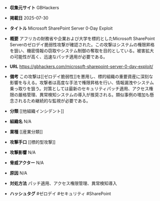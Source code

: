 - **収集元サイト**
GBHackers

- **掲載日**
2025-07-30

- **タイトル**
Microsoft SharePoint Server 0-Day Exploit

- **概要**
アフリカの財務省や企業および大学を標的としたMicrosoft SharePoint Serverのゼロデイ脆弱性攻撃が確認された。この攻撃はシステムの権限昇格を狙い、機密情報の窃取やシステム制御の奪取を目的としている。被害拡大の可能性が高く、迅速なパッチ適用が必要である。

- **URL**
https://gbhackers.com/microsoft-sharepoint-server-0-day-exploit/

- **備考**
この攻撃は[[ゼロデイ脆弱性]]を悪用し、標的組織の重要資産に深刻な影響を与える。攻撃者は高度な手法で権限昇格を行い、情報漏洩やシステム乗っ取りを狙う。対策としては最新のセキュリティパッチ適用、アクセス権限の厳格管理、異常検知システムの導入が推奨される。類似事例の増加も懸念されるため継続的な監視が必要である。

- **分類**
[[他組織インシデント]]

- **組織名**
N/A

- **業種**
[[産業分類]]

- **攻撃手口**
[[標的型攻撃]]

- **攻撃影響**
N/A

- **脅威アクター**
N/A

- **原因**
N/A

- **対処方法**
パッチ適用、アクセス権限管理、異常検知導入

- **ハッシュタグ**
#ゼロデイ #セキュリティ #SharePoint
